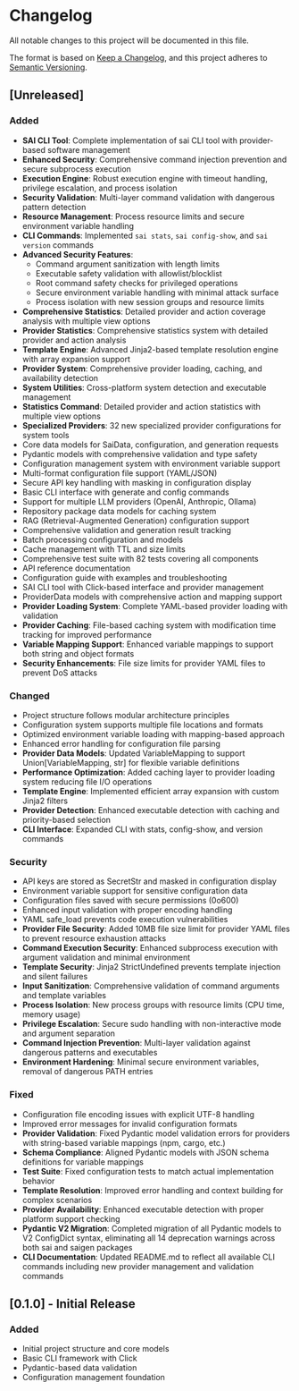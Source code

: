 # Changelog

All notable changes to this project will be documented in this file.

The format is based on [Keep a Changelog](https://keepachangelog.com/en/1.0.0/),
and this project adheres to [Semantic Versioning](https://semver.org/spec/v2.0.0.html).

## [Unreleased]

### Added
- **SAI CLI Tool**: Complete implementation of sai CLI tool with provider-based software management
- **Enhanced Security**: Comprehensive command injection prevention and secure subprocess execution
- **Execution Engine**: Robust execution engine with timeout handling, privilege escalation, and process isolation
- **Security Validation**: Multi-layer command validation with dangerous pattern detection
- **Resource Management**: Process resource limits and secure environment variable handling
- **CLI Commands**: Implemented `sai stats`, `sai config-show`, and `sai version` commands
- **Advanced Security Features**: 
  - Command argument sanitization with length limits
  - Executable safety validation with allowlist/blocklist
  - Root command safety checks for privileged operations
  - Secure environment variable handling with minimal attack surface
  - Process isolation with new session groups and resource limits
- **Comprehensive Statistics**: Detailed provider and action coverage analysis with multiple view options
- **Provider Statistics**: Comprehensive statistics system with detailed provider and action analysis
- **Template Engine**: Advanced Jinja2-based template resolution engine with array expansion support
- **Provider System**: Comprehensive provider loading, caching, and availability detection
- **System Utilities**: Cross-platform system detection and executable management
- **Statistics Command**: Detailed provider and action statistics with multiple view options
- **Specialized Providers**: 32 new specialized provider configurations for system tools
- Core data models for SaiData, configuration, and generation requests
- Pydantic models with comprehensive validation and type safety
- Configuration management system with environment variable support
- Multi-format configuration file support (YAML/JSON)
- Secure API key handling with masking in configuration display
- Basic CLI interface with generate and config commands
- Support for multiple LLM providers (OpenAI, Anthropic, Ollama)
- Repository package data models for caching system
- RAG (Retrieval-Augmented Generation) configuration support
- Comprehensive validation and generation result tracking
- Batch processing configuration and models
- Cache management with TTL and size limits
- Comprehensive test suite with 82 tests covering all components
- API reference documentation
- Configuration guide with examples and troubleshooting
- SAI CLI tool with Click-based interface and provider management
- ProviderData models with comprehensive action and mapping support
- **Provider Loading System**: Complete YAML-based provider loading with validation
- **Provider Caching**: File-based caching system with modification time tracking for improved performance
- **Variable Mapping Support**: Enhanced variable mappings to support both string and object formats
- **Security Enhancements**: File size limits for provider YAML files to prevent DoS attacks

### Changed
- Project structure follows modular architecture principles
- Configuration system supports multiple file locations and formats
- Optimized environment variable loading with mapping-based approach
- Enhanced error handling for configuration file parsing
- **Provider Data Models**: Updated VariableMapping to support Union[VariableMapping, str] for flexible variable definitions
- **Performance Optimization**: Added caching layer to provider loading system reducing file I/O operations
- **Template Engine**: Implemented efficient array expansion with custom Jinja2 filters
- **Provider Detection**: Enhanced executable detection with caching and priority-based selection
- **CLI Interface**: Expanded CLI with stats, config-show, and version commands

### Security
- API keys are stored as SecretStr and masked in configuration display
- Environment variable support for sensitive configuration data
- Configuration files saved with secure permissions (0o600)
- Enhanced input validation with proper encoding handling
- YAML safe_load prevents code execution vulnerabilities
- **Provider File Security**: Added 10MB file size limit for provider YAML files to prevent resource exhaustion attacks
- **Command Execution Security**: Enhanced subprocess execution with argument validation and minimal environment
- **Template Security**: Jinja2 StrictUndefined prevents template injection and silent failures
- **Input Sanitization**: Comprehensive validation of command arguments and template variables
- **Process Isolation**: New process groups with resource limits (CPU time, memory usage)
- **Privilege Escalation**: Secure sudo handling with non-interactive mode and argument separation
- **Command Injection Prevention**: Multi-layer validation against dangerous patterns and executables
- **Environment Hardening**: Minimal secure environment variables, removal of dangerous PATH entries

### Fixed
- Configuration file encoding issues with explicit UTF-8 handling
- Improved error messages for invalid configuration formats
- **Provider Validation**: Fixed Pydantic model validation errors for providers with string-based variable mappings (npm, cargo, etc.)
- **Schema Compliance**: Aligned Pydantic models with JSON schema definitions for variable mappings
- **Test Suite**: Fixed configuration tests to match actual implementation behavior
- **Template Resolution**: Improved error handling and context building for complex scenarios
- **Provider Availability**: Enhanced executable detection with proper platform support checking
- **Pydantic V2 Migration**: Completed migration of all Pydantic models to V2 ConfigDict syntax, eliminating all 14 deprecation warnings across both sai and saigen packages
- **CLI Documentation**: Updated README.md to reflect all available CLI commands including new provider management and validation commands

## [0.1.0] - Initial Release

### Added
- Initial project structure and core models
- Basic CLI framework with Click
- Pydantic-based data validation
- Configuration management foundation